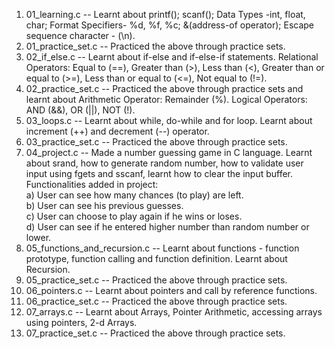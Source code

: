 1. 01_learning.c -- Learnt about printf(); scanf(); Data Types -int, float, char; Format Specifiers- %d, %f, %c; &(address-of operator); Escape sequence character - (\n).  
2. 01_practice_set.c -- Practiced the above through practice sets.
3. 02_if_else.c -- Learnt about if-else and if-else-if statements. Relational Operators: Equal to (==), Greater than (>), Less than (<), Greater than or equal to (>=), Less than or equal to (<=), Not equal to (!=).  
4. 02_practice_set.c -- Practiced the above through practice sets and learnt about Arithmetic Operator: Remainder (%). Logical Operators: AND (&&), OR (||), NOT (!).  
5. 03_loops.c -- Learnt about while, do-while and for loop. Learnt about increment (++) and decrement (--) operator.
6. 03_practice_set.c -- Practiced the above through practice sets.
7. 04_project.c -- Made a number guessing game in C language. Learnt about srand, how to generate random number, how to validate user input using fgets and sscanf, learnt how to clear the input buffer. <br>
   Functionalities added in project: <br>
   a) User can see how many chances (to play) are left. <br>
   b) User can see his previous guesses. <br>
   c) User can choose to play again if he wins or loses. <br>
   d) User can see if he entered higher number than random number or lower. <br>
8. 05_functions_and_recursion.c -- Learnt about functions - function prototype, function calling and function definition. Learnt about Recursion.
9. 05_practice_set.c -- Practiced the above through practice sets.
10. 06_pointers.c -- Learnt about pointers and call by reference functions.
11. 06_practice_set.c -- Practiced the above through practice sets.
12. 07_arrays.c -- Learnt about Arrays, Pointer Arithmetic, accessing arrays using pointers, 2-d Arrays.
13. 07_practice_set.c -- Practiced the above through practice sets.
